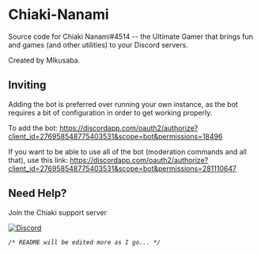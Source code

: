 # Chiaki-Nanami

Source code for Chiaki Nanami#4514 -- the Ultimate Gamer that brings fun and games (and other utilities) to your Discord servers.

Created by MIkusaba.


## Inviting
Adding the bot is preferred over running your own instance, as the bot requires a bit of configuration in order to get working properly.

To add the bot:
https://discordapp.com/oauth2/authorize?client_id=276958548775403531&scope=bot&permissions=18496

If you want to be able to use all of the bot (moderation commands and all that), use this link:
https://discordapp.com/oauth2/authorize?client_id=276958548775403531&scope=bot&permissions=281110647



## Need Help?
Join the Chiaki support server

[![Discord](https://discordapp.com/api/guilds/258863756983926794/widget.png?style=banner3)](https://discord.gg/WtkPTmE)

*`/* README will be edited more as I go... */`*